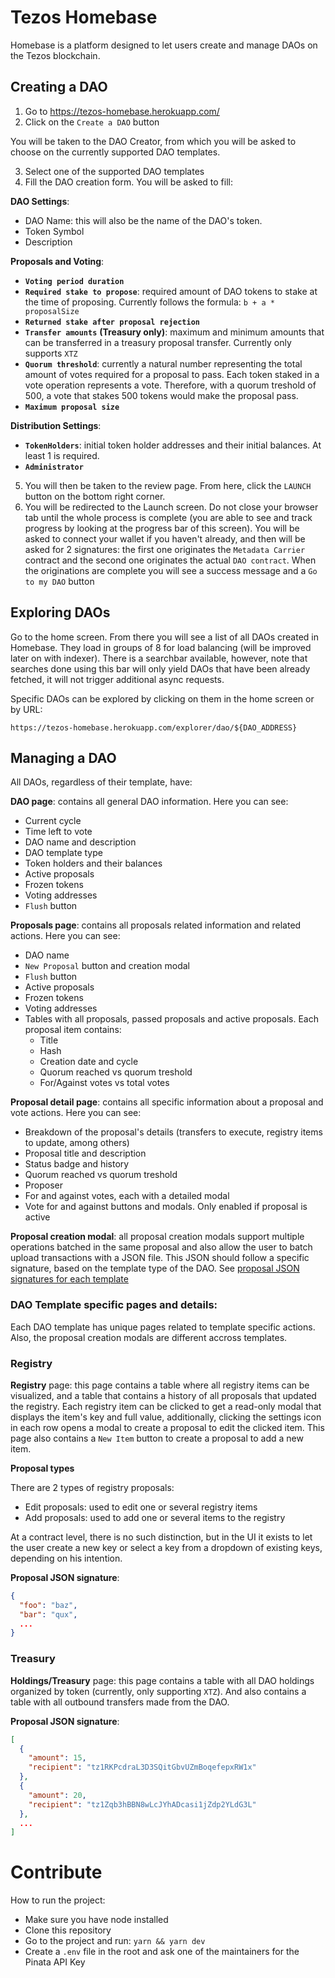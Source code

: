 # Tezos Homebase

Homebase is a platform designed to let users create and manage DAOs on the Tezos blockchain.

## Creating a DAO

1. Go to https://tezos-homebase.herokuapp.com/
2. Click on the `Create a DAO` button

You will be taken to the DAO Creator, from which you will be asked to choose on the currently supported DAO templates.

3. Select one of the supported DAO templates
4. Fill the DAO creation form. You will be asked to fill:

**DAO Settings**:

  * DAO Name: this will also be the name of the DAO's token.
  * Token Symbol
  * Description

**Proposals and Voting**:

  * **`Voting period duration`**
  * **`Required stake to propose`**: required amount of DAO tokens to stake at the time of proposing. Currently follows the formula: `b + a * proposalSize`
  * **`Returned stake after proposal rejection`**
  * **`Transfer amounts`** **(Treasury only)**: maximum and minimum amounts that can be transferred in a treasury proposal transfer. Currently only supports `XTZ`
  * **`Quorum threshold`**: currently a natural number representing the total amount of votes required for a proposal to pass. Each token staked in a vote operation represents a vote. Therefore, with a quorum treshold of 500, a vote that stakes 500 tokens would make the proposal pass.
  * **`Maximum proposal size`**

**Distribution Settings**:

  * **`TokenHolders`**: initial token holder addresses and their initial balances. At least 1 is required.
  * **`Administrator`**

5. You will then be taken to the review page. From here, click the `LAUNCH` button on the bottom right corner.
6. You will be redirected to the Launch screen. Do not close your browser tab until the whole process is complete (you are able to see and track progress by looking at the progress bar of this screen). You will be asked to connect your wallet if you haven't already, and then will be asked for 2 signatures: the first one originates the `Metadata Carrier` contract and the second one originates the actual `DAO contract`. When the originations are complete you will see a success message and a `Go to my DAO` button

## Exploring DAOs

Go to the home screen. From there you will see a list of all DAOs created in Homebase. They load in groups of 8 for load balancing (will be improved later on with indexer).
There is a searchbar available, however, note that searches done using this bar will only yield DAOs that have been already fetched, it will not trigger additional async requests.

Specific DAOs can be explored by clicking on them in the home screen or by URL:

`https://tezos-homebase.herokuapp.com/explorer/dao/${DAO_ADDRESS}`

## Managing a DAO

All DAOs, regardless of their template, have:

**DAO page**: contains all general DAO information. Here you can see:
  * Current cycle
  * Time left to vote
  * DAO name and description
  * DAO template type
  * Token holders and their balances
  * Active proposals
  * Frozen tokens
  * Voting addresses
  * `Flush` button

**Proposals page**: contains all proposals related information and related actions. Here you can see:
  * DAO name
  * `New Proposal` button and creation modal
  * `Flush` button
  * Active proposals
  * Frozen tokens
  * Voting addresses
  * Tables with all proposals, passed proposals and active proposals. Each proposal item contains:
    * Title
    * Hash
    * Creation date and cycle
    * Quorum reached vs quorum treshold
    * For/Against votes vs total votes

**Proposal detail page**: contains all specific information about a proposal and vote actions. Here you can see:
  * Breakdown of the proposal's details (transfers to execute, registry items to update, among others)
  * Proposal title and description
  * Status badge and history
  * Quorum reached vs quorum treshold
  * Proposer
  * For and against votes, each with a detailed modal
  * Vote for and against buttons and modals. Only enabled if proposal is active

**Proposal creation modal**: all proposal creation modals support multiple operations batched in the same proposal and also allow the user to batch upload transactions with a JSON file. This JSON should follow a specific signature, based on the template type of the DAO. See [proposal JSON signatures for each template](#dao-template-specific-pages-and-details)

### DAO Template specific pages and details:

Each DAO template has unique pages related to template specific actions. Also, the proposal creation modals are different accross templates.

### **Registry**

**Registry** page: this page contains a table where all registry items can be visualized, and a table that contains a history of all proposals that updated the registry.
Each registry item can be clicked to get a read-only modal that displays the item's key and full value, additionally, clicking the settings icon in each row opens a modal to create a proposal to edit the clicked item. This page also contains a `New Item` button to create a proposal to add a new item.

**Proposal types**

There are 2 types of registry proposals:

- Edit proposals: used to edit one or several registry items
- Add proposals: used to add one or several items to the registry

At a contract level, there is no such distinction, but in the UI it exists to let the user create a new key or select a key from a dropdown of existing keys, depending on his intention.

**Proposal JSON signature**:

```json
{
  "foo": "baz",
  "bar": "qux",
  ...
}
```

### **Treasury**

**Holdings/Treasury** page: this page contains a table with all DAO holdings organized by token (currently, only supporting `XTZ`). And also contains a table with all outbound transfers made from the DAO.

**Proposal JSON signature**:

```json
[
  {
    "amount": 15,
    "recipient": "tz1RKPcdraL3D3SQitGbvUZmBoqefepxRW1x"
  },
  {
    "amount": 20,
    "recipient": "tz1Zqb3hBBN8wLcJYhADcasi1jZdp2YLdG3L"
  },
  ...
]
```

# Contribute

How to run the project:

- Make sure you have node installed
- Clone this repository
- Go to the project and run: `yarn && yarn dev`
- Create a `.env` file in the root and ask one of the maintainers for the Pinata API Key
